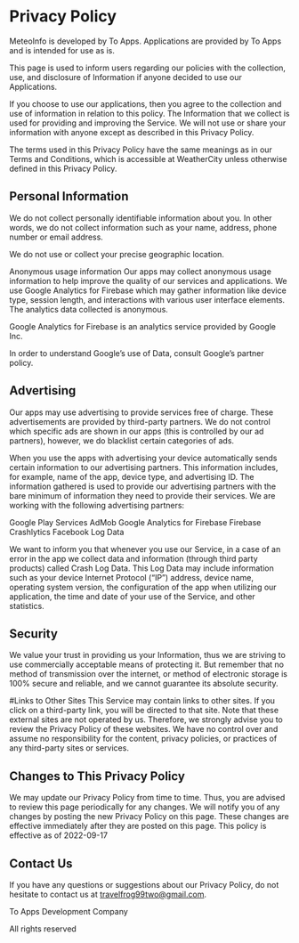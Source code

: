 
# Privacy Policy
MeteoInfo is developed by To Apps. Applications are provided by To Apps and is intended for use as is.

This page is used to inform users regarding our policies with the collection, use, and disclosure of Information if anyone decided to use our Applications.

If you choose to use our applications, then you agree to the collection and use of information in relation to this policy. The Information that we collect is used for providing and improving the Service. We will not use or share your information with anyone except as described in this Privacy Policy.

The terms used in this Privacy Policy have the same meanings as in our Terms and Conditions, which is accessible at WeatherCity unless otherwise defined in this Privacy Policy.

## Personal Information
We do not collect personally identifiable information about you. In other words, we do not collect information such as your name, address, phone number or email address.

We do not use or collect your precise geographic location.

Anonymous usage information
Our apps may collect anonymous usage information to help improve the quality of our services and applications. We use Google Analytics for Firebase which may gather information like device type, session length, and interactions with various user interface elements. The analytics data collected is anonymous.

Google Analytics for Firebase is an analytics service provided by Google Inc.

In order to understand Google’s use of Data, consult Google’s partner policy.

## Advertising
Our apps may use advertising to provide services free of charge. These advertisements are provided by third-party partners. We do not control which specific ads are shown in our apps (this is controlled by our ad partners), however, we do blacklist certain categories of ads.

When you use the apps with advertising your device automatically sends certain information to our advertising partners. This information includes, for example, name of the app, device type, and advertising ID. The information gathered is used to provide our advertising partners with the bare minimum of information they need to provide their services. We are working with the following advertising partners:

Google Play Services
AdMob
Google Analytics for Firebase
Firebase Crashlytics
Facebook
Log Data

We want to inform you that whenever you use our Service, in a case of an error in the app we collect data and information (through third party products) called Crash Log Data. This Log Data may include information such as your device Internet Protocol (“IP”) address, device name, operating system version, the configuration of the app when utilizing our application, the time and date of your use of the Service, and other statistics.

## Security
We value your trust in providing us your Information, thus we are striving to use commercially acceptable means of protecting it. But remember that no method of transmission over the internet, or method of electronic storage is 100% secure and reliable, and we cannot guarantee its absolute security.

#Links to Other Sites
This Service may contain links to other sites. If you click on a third-party link, you will be directed to that site. Note that these external sites are not operated by us. Therefore, we strongly advise you to review the Privacy Policy of these websites. We have no control over and assume no responsibility for the content, privacy policies, or practices of any third-party sites or services.

## Changes to This Privacy Policy
We may update our Privacy Policy from time to time. Thus, you are advised to review this page periodically for any changes. We will notify you of any changes by posting the new Privacy Policy on this page. These changes are effective immediately after they are posted on this page. This policy is effective as of 2022-09-17

## Contact Us
If you have any questions or suggestions about our Privacy Policy, do not hesitate to contact us at travelfrog99two@gmail.com.

To Apps Development Company

All rights reserved

